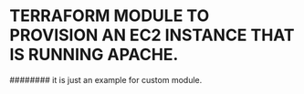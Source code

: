 

# TERRAFORM MODULE TO PROVISION AN EC2 INSTANCE THAT IS RUNNING APACHE.

######## it is just an example for custom module. 
